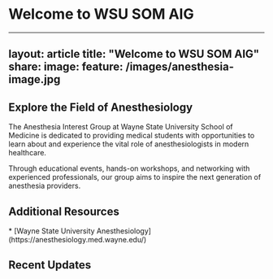 # Welcome to WSU SOM AIG

---
layout: article
title: "Welcome to WSU SOM AIG"
share: 
image:
  feature: /images/anesthesia-image.jpg
---

<div class="page-content">
  <!-- Hero/Intro Section -->
  <section class="intro-section">
    <div class="intro-content">
      <h2>Explore the Field of Anesthesiology</h2>
      <p>The Anesthesia Interest Group at Wayne State University School of Medicine is dedicated to providing medical students with opportunities to learn about and experience the vital role of anesthesiologists in modern healthcare.</p>
      <p>Through educational events, hands-on workshops, and networking with experienced professionals, our group aims to inspire the next generation of anesthesia providers.</p>
    </div>
  </section>


<div class="page-content">
  <!-- Hero/Intro Section -->
  <section class="intro-section">
    <div class="intro-content">
      <h2>Additional Resources</h2>
 <p>* [Wayne State University Anesthesiology](https://anesthesiology.med.wayne.edu/)</p>
    </div>
  </section>


  <!-- Instagram Feed Section -->
  <section class="instagram-section">
    <h2>Recent Updates</h2>
    <!-- Instagram embed code will go here -->
    <div class="instagram-feed">
      <blockquote class="instagram-media" data-instgrm-permalink="https://www.instagram.com/wsusom_aig/">
      </blockquote>
      <script async src="//www.instagram.com/embed.js"></script>
    </div>
  </section>
